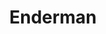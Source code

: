 ---
title: "Enderman"
draft: false
category: "High Performance"
weight: 6

product:
  id: "enderman"
  name: "Enderman"
  price: "38.4"

  customFields:
    - name: "RAM"
      type: "readonly"
      value: "12 GB"

    - name: "Storage"
      type: "readonly"
      value: "120GB"

  selectedPlan: "monthly-plan"

  availablePlans:
    - id: "monthly-plan"
      name: "Monthly Subscription"
      frequency: "monthly"
      interval: 1
      itemPrice: 38.4
---